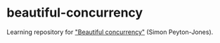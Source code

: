 # beautiful-concurrency

Learning repository for ["Beautiful concurrency"](https://www.microsoft.com/en-us/research/publication/beautiful-concurrency) (Simon Peyton-Jones).
